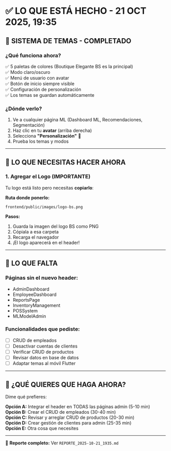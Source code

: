 # ✅ LO QUE ESTÁ HECHO - 21 OCT 2025, 19:35

## 🎨 SISTEMA DE TEMAS - COMPLETADO

### ¿Qué funciona ahora?
✅ 5 paletas de colores (Boutique Elegante BS es la principal)  
✅ Modo claro/oscuro  
✅ Menú de usuario con avatar  
✅ Botón de inicio siempre visible  
✅ Configuración de personalización  
✅ Los temas se guardan automáticamente  

### ¿Dónde verlo?
1. Ve a cualquier página ML (Dashboard ML, Recomendaciones, Segmentación)
2. Haz clic en tu **avatar** (arriba derecha)
3. Selecciona **"Personalización"** 🎨
4. Prueba los temas y modos

---

## 📸 LO QUE NECESITAS HACER AHORA

### 1. Agregar el Logo (IMPORTANTE)
Tu logo está listo pero necesitas **copiarlo**:

**Ruta donde ponerlo:**
```
frontend/public/images/logo-bs.png
```

**Pasos:**
1. Guarda la imagen del logo BS como PNG
2. Cópiala a esa carpeta
3. Recarga el navegador
4. ¡El logo aparecerá en el header!

---

## 🚧 LO QUE FALTA

### Páginas sin el nuevo header:
- AdminDashboard
- EmployeeDashboard  
- ReportsPage
- InventoryManagement
- POSSystem
- MLModelAdmin

### Funcionalidades que pediste:
- [ ] CRUD de empleados
- [ ] Desactivar cuentas de clientes
- [ ] Verificar CRUD de productos
- [ ] Revisar datos en base de datos
- [ ] Adaptar temas al móvil Flutter

---

## 🎯 ¿QUÉ QUIERES QUE HAGA AHORA?

Dime qué prefieres:

**Opción A:** Integrar el header en TODAS las páginas admin (5-10 min)  
**Opción B:** Crear el CRUD de empleados (30-40 min)  
**Opción C:** Revisar y arreglar CRUD de productos (20-30 min)  
**Opción D:** Crear gestión de clientes para admin (25-35 min)  
**Opción E:** Otra cosa que necesites

---

📄 **Reporte completo:** Ver `REPORTE_2025-10-21_1935.md`

